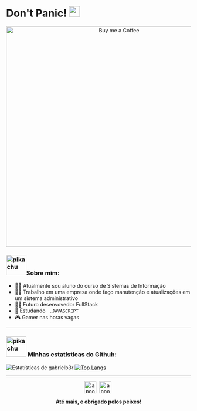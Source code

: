 # Don't Panic! <img src="https://lh3.googleusercontent.com/Lb6gPaMRJPtgng26fVcqSJZEO-78dyMvAOa9nfKXxU2dpBMx5_lW9gHRT7eANzmF8JEZg_RoAnWrbh14OUAvzcyFqsaDEvvpC0T0rQ=w600" width="29px">



<div align="center">
      <img align="center" alt="Buy me a Coffee" width="600px" src="https://images-wixmp-ed30a86b8c4ca887773594c2.wixmp.com/f/c83c004e-1370-4756-88e5-4071de797088/ddjk36s-36e736ed-a3f5-4ead-bc5a-2055ad79d8a7.gif?token=eyJ0eXAiOiJKV1QiLCJhbGciOiJIUzI1NiJ9.eyJzdWIiOiJ1cm46YXBwOjdlMGQxODg5ODIyNjQzNzNhNWYwZDQxNWVhMGQyNmUwIiwiaXNzIjoidXJuOmFwcDo3ZTBkMTg4OTgyMjY0MzczYTVmMGQ0MTVlYTBkMjZlMCIsIm9iaiI6W1t7InBhdGgiOiJcL2ZcL2M4M2MwMDRlLTEzNzAtNDc1Ni04OGU1LTQwNzFkZTc5NzA4OFwvZGRqazM2cy0zNmU3MzZlZC1hM2Y1LTRlYWQtYmM1YS0yMDU1YWQ3OWQ4YTcuZ2lmIn1dXSwiYXVkIjpbInVybjpzZXJ2aWNlOmZpbGUuZG93bmxvYWQiXX0.pgxwYJcrj6fKZmowAdX5HbdvaHWItqxLpSim41_sgC4" />

</div>



### <img src="https://emoji.gg/assets/emoji/5541-running-pikachu.gif" alt="pikachu" width="55" height="55"/>Sobre mim:

- :man_student: Atualmente sou aluno do curso de Sistemas de Informação 
- :construction_worker_man: Trabalho em uma empresa onde faço manutenção e atualizações em um sistema administrativo
- :mage_man: Futuro desenvovedor FullStack
- :rocket: Estudando ``` .JAVASCRIPT``` 
- :video_game: Gamer nas horas vagas

---
### <img src="https://emoji.gg/assets/emoji/5541-running-pikachu.gif" alt="pikachu" width="55" height="55"/> Minhas estatísticas do Github:
![Estatísticas de gabrielb3r](https://github-readme-stats.vercel.app/api?username=gabrielb3r&show_icons=true&title_color=ffc857&icon_color=8ac926&text_color=daf7dc&bg_color=151515&hide=["stars"])
[![Top Langs](https://github-readme-stats.vercel.app/api/top-langs/?username=gabrielb3r&layout=compact&text_color=daf7dc&bg_color=151515)](https://github.com/anuraghazra/github-readme-stats)

---
<p align="center">
      <a href="https://twitter.com/devb3r" target="blank"><img align="center" src="https://cdn2.iconfinder.com/data/icons/social-media-2285/512/1_Twitter3_colored_svg-512.png" alt="apoorv__tyagi" height="33" width="33" /></a>&nbsp;
      <a href="https://linkedin.com/in/gabrielb3rnardo" target="blank"><img align="center" src="https://cdn2.iconfinder.com/data/icons/social-media-2285/512/1_Linkedin_unofficial_colored_svg-512.png" alt="apoorvtyagi" height="33" width="33" /></a>&nbsp;
      
</p>

<p align="center"> <strong>Até mais, e obrigado pelos peixes!</strong> </p>
